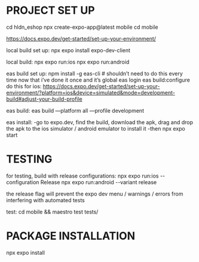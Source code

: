 # PROJECT SET UP

cd hldn_eshop
npx create-expo-app@latest mobile
cd mobile

https://docs.expo.dev/get-started/set-up-your-environment/ 

local build set up:
npx expo install expo-dev-client

local build:
npx expo run:ios
npx expo run:android

eas build set up:
npm install -g eas-cli # shouldn’t need to do this every time now that i’ve done it once and it’s global
eas login 
eas build:configure
do this for ios: https://docs.expo.dev/get-started/set-up-your-environment/?platform=ios&device=simulated&mode=development-build#adjust-your-build-profile 

eas build:
eas build —platform all —profile development

eas install:
-go to expo.dev, find the build, download the apk, drag and drop the apk to the ios simulator / android emulator to install it
-then npx expo start


# TESTING

for testing, build with release configurations:
npx expo run:ios --configuration Release
npx expo run:android --variant release

the release flag will prevent the expo dev menu / warnings / errors from interfering with automated tests

test:
cd mobile && maestro test tests/


# PACKAGE INSTALLATION

npx expo install <package-name>